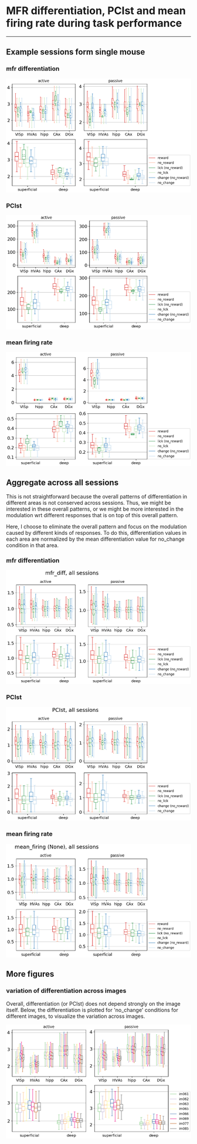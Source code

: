 # MFR differentiation, PCIst and mean firing rate during task performance
---

## Example sessions form single mouse

### mfr differentiation
![mfr_diff](mfr_diff_comparisons_single_session.png)

### PCIst
![PCIst](PCIst_comparisons_single_session.png)

### mean firing rate
![mean firing rate comparisons](mean_firing_comparisons_single_session.png)

## Aggregate across all sessions
This is not straightforward because the overall patterns of differentiation in different areas is not conserved across sessions. Thus, we might be interested in these overall patterns, or we might be more interested in the modulation wrt different responses that is on top of this overall pattern.

Here, I choose to eliminate the overall pattern and focus on the modulation caused by different kinds of responses. To do this, differentiation values in each area are normalized by the mean differentiation value for no_change condition in that area.

### mfr differentiation
![mfr_diff (all sessions)](mfr_diff_comparisons_all_sessions.png)

### PCIst
![PCIst (all sessions)](PCIst_comparisons_all_sessions.png)

### mean firing rate
![mean firing rate comparisons (all sessions)](mean_firing_comparisons_all_sessions.png)

## More figures

### variation of differentiation across images
Overall, differentiation (or PCIst) does not depend strongly on the image itself. Below, the differentiation is plotted for 'no_change' conditions for different images, to visualize the variation across images.

![mfr_diff across images](mfr_diff_variation_images.png)